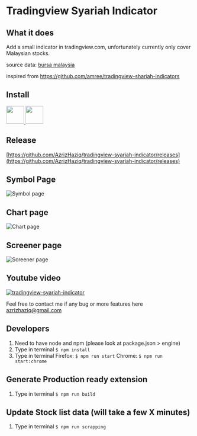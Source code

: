 # Tradingview Syariah Indicator

## What it does
Add a small indicator in tradingview.com, unfortunately currently only cover Malaysian stocks.

source data:
[bursa malaysia](https://www.bursamalaysia.com/market_information/equities_prices?legend%5B%5D=%5BS%5D&sort_by=short_name&sort_dir=asc&page=1)

inspired from
https://github.com/amree/tradingview-shariah-indicators

## Install
<a title="Download Tradingview Shariah indicator in chrome now" href="https://chrome.google.com/webstore/detail/tradingview-shariah-indic/eogackkjbjbbmlkbakekhaanphmnpkgf">
    <img src="https://raw.githubusercontent.com/alrra/browser-logos/master/src/chrome/chrome_128x128.png" width="48" />
</a>
<a title="Download Tradingview Shariah indicator in firefox now" href="https://addons.mozilla.org/en-US/firefox/addon/tradingview-shariah-indicator/">
    <img src="https://raw.githubusercontent.com/alrra/browser-logos/master/src/firefox/firefox_128x128.png" width="48" />
</a>

## Release 
[https://github.com/AzrizHaziq/tradingview-syariah-indicator/releases](https://github.com/AzrizHaziq/tradingview-syariah-indicator/releases) 

## Symbol Page
![Symbol page](https://github.com/AzrizHaziq/tradingview-syariah-indicator/blob/master/docs/doc_symbol.png?raw=true)

## Chart page
![Chart page](https://github.com/AzrizHaziq/tradingview-syariah-indicator/blob/master/docs/doc_chart.png?raw=true)

## Screener page
![Screener page](https://github.com/AzrizHaziq/tradingview-syariah-indicator/blob/master/docs/doc_screener.png?raw=true)

## Youtube video
[![tradingview-syariah-indicator](https://img.youtube.com/vi/4U8mu_5UfUQ/0.jpg)](https://www.youtube.com/watch?v=4U8mu_5UfUQ)

Feel free to contact me if any bug or more features here  
[azrizhaziq@gmail.com](mailto:azrizhaziq@gmail.com)


## Developers
1. Need to have node and npm (please look at package.json > engine)
2. Type in terminal `$ npm install`
3. Type in terminal 
    Firefox: `$ npm run start` 
    Chrome: `$ npm run start:chrome`
   
   
## Generate Production ready extension
1. Type in terminal `$ npm run build`


## Update Stock list data (will take a few X minutes)
1. Type in terminal `$ npm run scrapping`
    
